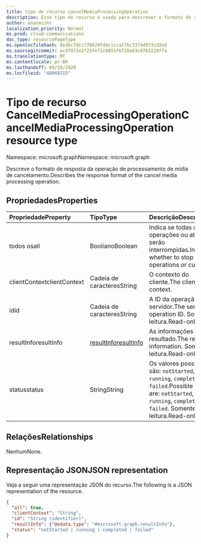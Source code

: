 ```yaml
---
title: tipo de recurso cancelMediaProcessingOperation
description: Esse tipo de recurso é usado para descrever o formato de resposta da operação de processamento de mídia de cancelamento.
author: ananmishr
localization_priority: Normal
ms.prod: cloud-communications
doc_type: resourcePageType
ms.openlocfilehash: 8edbc7dcc770429fd4c1ccaf7bc3374d973cd2ed
ms.sourcegitcommit: acdf972e2f25fef2c6855f6f28a63c0762228ffa
ms.translationtype: MT
ms.contentlocale: pt-BR
ms.lasthandoff: 09/18/2020
ms.locfileid: "48069215"
---
```

# <a name="cancelmediaprocessingoperation-resource-type"></a><span data-ttu-id="c86d7-103">Tipo de recurso CancelMediaProcessingOperation</span><span class="sxs-lookup"><span data-stu-id="c86d7-103">CancelMediaProcessingOperation resource type</span></span>

<span data-ttu-id="c86d7-104">Namespace: microsoft.graph</span><span class="sxs-lookup"><span data-stu-id="c86d7-104">Namespace: microsoft.graph</span></span>

<span data-ttu-id="c86d7-105">Descreve o formato de resposta da operação de processamento de mídia de cancelamento.</span><span class="sxs-lookup"><span data-stu-id="c86d7-105">Describes the response format of the cancel media processing operation.</span></span>

## <a name="properties"></a><span data-ttu-id="c86d7-106">Propriedades</span><span class="sxs-lookup"><span data-stu-id="c86d7-106">Properties</span></span>

| <span data-ttu-id="c86d7-107">Propriedade</span><span class="sxs-lookup"><span data-stu-id="c86d7-107">Property</span></span>      | <span data-ttu-id="c86d7-108">Tipo</span><span class="sxs-lookup"><span data-stu-id="c86d7-108">Type</span></span>                        | <span data-ttu-id="c86d7-109">Descrição</span><span class="sxs-lookup"><span data-stu-id="c86d7-109">Description</span></span>                                                                     |
| :------------ | :-------------------------- | :------------------------------------------------------------------------------ |
| <span data-ttu-id="c86d7-110">todos os</span><span class="sxs-lookup"><span data-stu-id="c86d7-110">all</span></span>           | <span data-ttu-id="c86d7-111">Booliano</span><span class="sxs-lookup"><span data-stu-id="c86d7-111">Boolean</span></span>                     | <span data-ttu-id="c86d7-112">Indica se todas as operações ou atuais serão interrompidas.</span><span class="sxs-lookup"><span data-stu-id="c86d7-112">Indicates whether to stop all operations or current.</span></span>                            |
| <span data-ttu-id="c86d7-113">clientContext</span><span class="sxs-lookup"><span data-stu-id="c86d7-113">clientContext</span></span> | <span data-ttu-id="c86d7-114">Cadeia de caracteres</span><span class="sxs-lookup"><span data-stu-id="c86d7-114">String</span></span>                      | <span data-ttu-id="c86d7-115">O contexto do cliente.</span><span class="sxs-lookup"><span data-stu-id="c86d7-115">The client context.</span></span>                                                             |
| <span data-ttu-id="c86d7-116">id</span><span class="sxs-lookup"><span data-stu-id="c86d7-116">id</span></span>            | <span data-ttu-id="c86d7-117">Cadeia de caracteres</span><span class="sxs-lookup"><span data-stu-id="c86d7-117">String</span></span>                      | <span data-ttu-id="c86d7-118">A ID da operação do servidor.</span><span class="sxs-lookup"><span data-stu-id="c86d7-118">The server operation ID.</span></span> <span data-ttu-id="c86d7-119">Somente leitura.</span><span class="sxs-lookup"><span data-stu-id="c86d7-119">Read-only.</span></span>                                             |
| <span data-ttu-id="c86d7-120">resultInfo</span><span class="sxs-lookup"><span data-stu-id="c86d7-120">resultInfo</span></span>    | [<span data-ttu-id="c86d7-121">resultInfo</span><span class="sxs-lookup"><span data-stu-id="c86d7-121">resultInfo</span></span>](resultinfo.md) | <span data-ttu-id="c86d7-122">As informações de resultado.</span><span class="sxs-lookup"><span data-stu-id="c86d7-122">The result information.</span></span>  <span data-ttu-id="c86d7-123">Somente leitura.</span><span class="sxs-lookup"><span data-stu-id="c86d7-123">Read-only.</span></span>                                             |
| <span data-ttu-id="c86d7-124">status</span><span class="sxs-lookup"><span data-stu-id="c86d7-124">status</span></span>        | <span data-ttu-id="c86d7-125">String</span><span class="sxs-lookup"><span data-stu-id="c86d7-125">String</span></span>                      | <span data-ttu-id="c86d7-126">Os valores possíveis são: `notStarted`, `running`, `completed`, `failed`.</span><span class="sxs-lookup"><span data-stu-id="c86d7-126">Possible values are: `notStarted`, `running`, `completed`, `failed`.</span></span> <span data-ttu-id="c86d7-127">Somente leitura.</span><span class="sxs-lookup"><span data-stu-id="c86d7-127">Read-only.</span></span> |

## <a name="relationships"></a><span data-ttu-id="c86d7-128">Relações</span><span class="sxs-lookup"><span data-stu-id="c86d7-128">Relationships</span></span>
<span data-ttu-id="c86d7-129">Nenhum</span><span class="sxs-lookup"><span data-stu-id="c86d7-129">None.</span></span>

## <a name="json-representation"></a><span data-ttu-id="c86d7-130">Representação JSON</span><span class="sxs-lookup"><span data-stu-id="c86d7-130">JSON representation</span></span>

<span data-ttu-id="c86d7-131">Veja a seguir uma representação JSON do recurso.</span><span class="sxs-lookup"><span data-stu-id="c86d7-131">The following is a JSON representation of the resource.</span></span>

<!-- {
  "blockType": "resource",
  "optionalProperties": [

  ],
  "@odata.type": "microsoft.graph.cancelMediaProcessingOperation"
}-->
```json
{
  "all": true,
  "clientContext": "String",
  "id": "String (identifier)",
  "resultInfo": {"@odata.type": "#microsoft.graph.resultInfo"},
  "status": "notStarted | running | completed | failed"
}
```

<!-- uuid: 8fcb5dbc-d5aa-4681-8e31-b001d5168d79
2015-10-25 14:57:30 UTC -->
<!-- {
  "type": "#page.annotation",
  "description": "cancelMediaProcessingOperation resource",
  "keywords": "",
  "section": "documentation",
  "tocPath": ""
}-->

